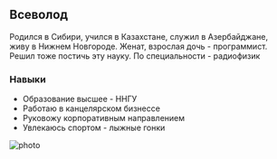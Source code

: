 ## Всеволод

Родился в Сибири, учился в Казахстане, служил в Азербайджане,  
живу в Нижнем Новгороде. Женат, взрослая дочь - программист.  
Решил тоже постичь эту науку. По специальности - радиофизик  
  
### Навыки

* Образование высшее - ННГУ
* Работаю в канцелярском бизнессе
* Руковожу корпоративным направлением
* Увлекаюсь спортом - лыжные гонки 

![photo](https://pixabay.com/ru/photos/%d1%82%d0%b8%d0%b3%d1%80-%d0%b3%d0%be%d0%bb%d0%be%d0%b2%d0%b0-%d0%bb%d0%b8%d1%86%d0%be-%d0%ba%d0%be%d1%88%d0%b0%d1%87%d0%b8%d0%b9-2923186/)


